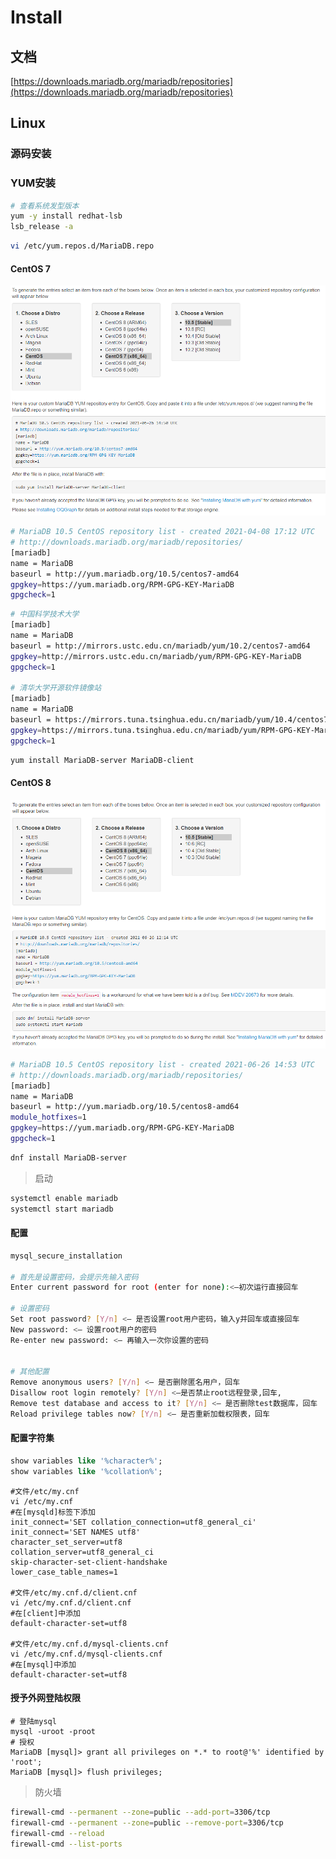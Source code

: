# Install

## 文档

[https://downloads.mariadb.org/mariadb/repositories](https://downloads.mariadb.org/mariadb/repositories)

## Linux

### 源码安装

### YUM安装

```sh
# 查看系统发型版本
yum -y install redhat-lsb
lsb_release -a
```

```sh
vi /etc/yum.repos.d/MariaDB.repo
```

#### CentOS 7

![MariaDB](./img/MariaDB-yum-repo.png)

```sh
# MariaDB 10.5 CentOS repository list - created 2021-04-08 17:12 UTC
# http://downloads.mariadb.org/mariadb/repositories/
[mariadb]
name = MariaDB
baseurl = http://yum.mariadb.org/10.5/centos7-amd64
gpgkey=https://yum.mariadb.org/RPM-GPG-KEY-MariaDB
gpgcheck=1
```

```sh
# 中国科学技术大学
[mariadb]
name = MariaDB
baseurl = http://mirrors.ustc.edu.cn/mariadb/yum/10.2/centos7-amd64
gpgkey=http://mirrors.ustc.edu.cn/mariadb/yum/RPM-GPG-KEY-MariaDB
gpgcheck=1

# 清华大学开源软件镜像站
[mariadb]
name = MariaDB
baseurl = https://mirrors.tuna.tsinghua.edu.cn/mariadb/yum/10.4/centos7-amd64
gpgkey=https://mirrors.tuna.tsinghua.edu.cn/mariadb/yum/RPM-GPG-KEY-MariaDB
gpgcheck=1
```

```sh
yum install MariaDB-server MariaDB-client
```

#### CentOS 8

![MariaDB CentOS 8](./img/MariaDB-yum-repo-centos8.png)

```sh
# MariaDB 10.5 CentOS repository list - created 2021-06-26 14:53 UTC
# http://downloads.mariadb.org/mariadb/repositories/
[mariadb]
name = MariaDB
baseurl = http://yum.mariadb.org/10.5/centos8-amd64
module_hotfixes=1
gpgkey=https://yum.mariadb.org/RPM-GPG-KEY-MariaDB
gpgcheck=1
```

```sh
dnf install MariaDB-server
```

> 启动

```sh
systemctl enable mariadb
systemctl start mariadb
```

#### 配置

```sh
mysql_secure_installation

# 首先是设置密码，会提示先输入密码
Enter current password for root (enter for none):<–初次运行直接回车

# 设置密码
Set root password? [Y/n] <– 是否设置root用户密码，输入y并回车或直接回车
New password: <– 设置root用户的密码
Re-enter new password: <– 再输入一次你设置的密码


# 其他配置
Remove anonymous users? [Y/n] <– 是否删除匿名用户，回车
Disallow root login remotely? [Y/n] <–是否禁止root远程登录,回车,
Remove test database and access to it? [Y/n] <– 是否删除test数据库，回车
Reload privilege tables now? [Y/n] <– 是否重新加载权限表，回车
```

#### 配置字符集

```sql
show variables like '%character%';
show variables like '%collation%';
```

```shell
#文件/etc/my.cnf
vi /etc/my.cnf
#在[mysqld]标签下添加
init_connect='SET collation_connection=utf8_general_ci'
init_connect='SET NAMES utf8' 
character_set_server=utf8
collation_server=utf8_general_ci
skip-character-set-client-handshake
lower_case_table_names=1

#文件/etc/my.cnf.d/client.cnf
vi /etc/my.cnf.d/client.cnf
#在[client]中添加
default-character-set=utf8

#文件/etc/my.cnf.d/mysql-clients.cnf
vi /etc/my.cnf.d/mysql-clients.cnf
#在[mysql]中添加
default-character-set=utf8
```

#### 授予外网登陆权限

```shell
# 登陆mysql
mysql -uroot -proot
# 授权
MariaDB [mysql]> grant all privileges on *.* to root@'%' identified by 'root'; 
MariaDB [mysql]> flush privileges;
```

> 防火墙

```sh
firewall-cmd --permanent --zone=public --add-port=3306/tcp
firewall-cmd --permanent --zone=public --remove-port=3306/tcp
firewall-cmd --reload
firewall-cmd --list-ports
```
